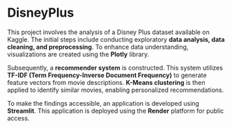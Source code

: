 # DisneyPlus
This project involves the analysis of a Disney Plus dataset available on Kaggle. The initial steps include conducting exploratory **data analysis, data cleaning, and preprocessing**. To enhance data understanding, visualizations are created using the **Plotly** library. 

Subsequently, a **recommender system** is constructed. This system utilizes **TF-IDF (Term Frequency-Inverse Document Frequency)** to generate feature vectors from movie descriptions. **K-Means clustering** is then applied to identify similar movies, enabling personalized recommendations.

To make the findings accessible, an application is developed using **Streamlit**. This application is deployed using the **Render** platform for public access.